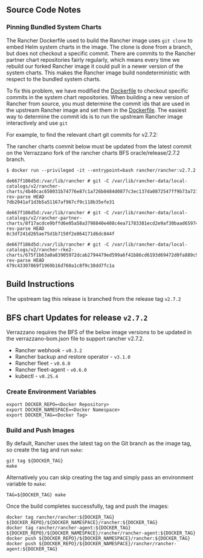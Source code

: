 ## Source Code Notes

### Pinning Bundled System Charts

The Rancher Dockerfile used to build the Rancher image uses `git clone` to embed Helm system charts in the image. The clone is done from a branch, but does not checkout a specific commit. There are commits to the Rancher partner chart repositories fairly regularly, which means every time we rebuild our forked Rancher image it could pull in a newer version of the system charts. This makes the Rancher image build nondeterministic with respect to the bundled system charts.

To fix this problem, we have modified the [Dockerfile](package/Dockerfile#L95-L102) to checkout specific commits in the system chart repositories. When building a new version of Rancher from source, you must determine the commit ids that are used in the upstream Rancher image and set them in the [Dockerfile](package/Dockerfile#L80-L82). The easiest way to determine the commit ids is to run the upstream Rancher image interactively and use `git`

For example, to find the relevant chart git commits for v2.7.2:

The rancher charts commit below must be updated from the latest commit on the Verrazzano fork of the rancher charts BFS oracle/release/2.7.2 branch.
```
$ docker run --privileged -it --entrypoint=bash rancher/rancher:v2.7.2

de667f186d5d:/var/lib/rancher # git -C /var/lib/rancher-data/local-catalogs/v2/rancher-charts/4b40cac650031b74776e87c1a726b0484d0877c3ec137da0872547ff9b73a721 rev-parse HEAD
7db2041af1d3b5a51167af967cf9c118b35efe31

de667f186d5d:/var/lib/rancher # git -C /var/lib/rancher-data/local-catalogs/v2/rancher-partner-charts/8f17acdce9bffd6e05a58a3798840e408c4ea71783381ecd2e9af30baad65974 rev-parse HEAD
8c3df241d265ae75d1b7150f2e864171d6dc844f

de667f186d5d:/var/lib/rancher # git -C /var/lib/rancher-data/local-catalogs/v2/rancher-rke2-charts/675f1b63a0a83905972dcab2794479ed599a6f41b86cd6193d69472d0fa889c9 rev-parse HEAD
479c43307869f1969b16d760a1c8f9c38dd7fc1a
```

## Build Instructions

The upstream tag this release is branched from the release tag `v2.7.2`

## BFS chart Updates for release `v2.7.2`

Verrazzano requires the BFS of the below image versions to be updated in the verrazzano-bom.json file to support rancher v2.7.2.

- Rancher webhook - `v0.3.2`
- Rancher backup and restore operator - `v3.1.0`
- Rancher fleet - `v0.6.0`
- Rancher fleet-agent - `v0.6.0`
- kubectl - `v0.25.4`

### Create Environment Variables

```
export DOCKER_REPO=<Docker Repository>
export DOCKER_NAMESPACE=<Docker Namespace>
export DOCKER_TAG=<Docker Tag>
```

### Build and Push Images

By default, Rancher uses the latest tag on the Git branch as the image tag, so create the tag and run `make`:
```
git tag ${DOCKER_TAG}
make
```

Alternatively you can skip creating the tag and simply pass an environment variable to `make`:
```
TAG=${DOCKER_TAG} make
```

Once the build completes successfully, tag and push the images:
```
docker tag rancher/rancher:${DOCKER_TAG} ${DOCKER_REPO}/${DOCKER_NAMESPACE}/rancher:${DOCKER_TAG}
docker tag rancher/rancher-agent:${DOCKER_TAG} ${DOCKER_REPO}/${DOCKER_NAMESPACE}/rancher/rancher-agent:${DOCKER_TAG}
docker push ${DOCKER_REPO}/${DOCKER_NAMESPACE}/rancher:${DOCKER_TAG}
docker push ${DOCKER_REPO}/${DOCKER_NAMESPACE}/rancher/rancher-agent:${DOCKER_TAG}
```

